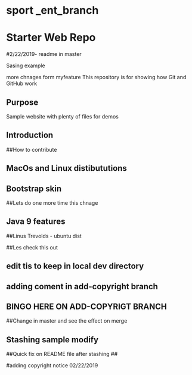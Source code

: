 # sport _ent_branch
# Starter Web Repo

#2/22/2019- readme in master

Sasing example


more chnages form myfeature
This repository is for showing how Git and GitHub work

## Purpose

Sample website with plenty of files for demos
## Introduction

##How to contribute

## MacOs and Linux distibututions

## Bootstrap skin

##Lets do one more time this chnage

## Java 9 features 

##Linus Trevolds - ubuntu dist

##Les check this out

## edit tis to keep in local dev directory

## adding coment in add-copyright branch

## BINGO HERE ON ADD-COPYRIGT BRANCH

##Change in master and see the effect on merge
## Stashing sample modify

##Quick fix on README file after stashing ##

#adding copyright notice 02/22/2019
